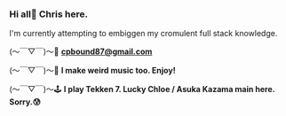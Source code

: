 ### Hi all👋 Chris here.

I'm currently attempting to embiggen my cromulent full stack knowledge. 

(〜￣▽￣)〜📧   **cpbound87@gmail.com**

(〜￣▽￣)〜🎸   **I make weird music too. Enjoy!**

(〜￣▽￣)〜🕹️    **I play Tekken 7. Lucky Chloe / Asuka Kazama main here. Sorry.😰**





<!--
**cpbound/cpbound** is a ✨ _special_ ✨ repository because its `README.md` (this file) appears on your GitHub profile.

Here are some ideas to get you started:

- 🔭 I’m currently working on ...
- 🌱 I’m currently learning ...
- 👯 I’m looking to collaborate on ...
- 🤔 I’m looking for help with ...
- 💬 Ask me about ...
- 📫 How to reach me: ...
- 😄 Pronouns: ...
- ⚡ Fun fact: ...
-->
